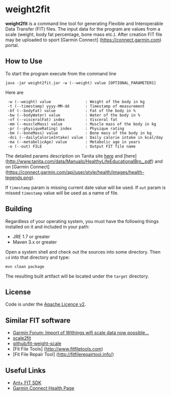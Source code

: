 weight2fit
==========
**weight2fit** is a command line tool for generating Flexible and Interoperable Data Transfer (FIT) files.
The input data for the program are values from a scale (weight, body fat percentage, bone mass etc.).
After creation FIT file may be uploaded to sport [Garmin Connect] (https://connect.garmin.com) portal. 

How to Use
----------
To start the program execute from the command line
```
java -jar weight2fit.jar -w (--weight) value [OPTIONAL_PARAMETERS]
```
Here are
```
 -w (--weight) value               : Weight of the body in kg
 -t (--timestamp) yyyy-MM-dd       : Timestamp of measurement 
 -bf (--bodyFat) value             : Fat of the body in %
 -bw (--bodyWater) value           : Water of the body in %
 -vf (--visceralFat) index         : Visceral fat
 -mm (--muscleMass) value          : Muscle mass of the body in kg
 -pr (--physiqueRating) index      : Physique rating
 -bm (--boneMass) value            : Bone mass of the body in kg
 -dci (--dailyCalorieIntake) value : Daily calorie intake in kcal/day
 -ma (--metabolicAge) value        : Metabolic age in years
 -o (--out) FILE                   : Output FIT file name
```
The detailed params description on Tanita site [here](http://www.tanita.com/en/living-healthy) and [here] (http://www.tanita.com/data/Manuals/HealthyLifeEducationalBro_.pdf) and 
on [Garmin Connect] (https://connect.garmin.com/api/user/style/health/images/health-legends.png).  

If `timestamp` param is missing current date value will be used. If `out` param is missed `timestamp` value 
will be used as a name of file.

Building
--------
Regardless of your operating system, you must have the following things installed on it and included in your path:

  * JRE 1.7 or greater
  * Maven 3.x or greater

Open a system shell and check out the sources into some directory. Then `cd` into that directory and type:

`mvn clean package`

The resulting built artifact will be located under the `target` directory.

License
-------
Code is under the [Apache Licence v2](https://www.apache.org/licenses/LICENSE-2.0.txt).

Similar FIT software
--------------------
* [Garmin Forum: Import of Withings wifi scale data now possible...](https://forums.garmin.com/showthread.php?24518-Import-of-Withings-wifi-scale-data-now-possible)
* [scale2fit](http://jmfloreszazo.com/scale2fi)
* [github/fit-weight-scale](https://github.com/marchibbins/fit-weight-scale)
* [Fit File Tools] (http://www.fitfiletools.com)
* [Fit File Repair Tool] (http://fitfilerepairtool.info/)

Useful Links
------------
* [Ant+ FIT SDK](http://www.thisisant.com/resources/fit)
* [Garmin Connect Health Page](http://connect.garmin.com/health)


